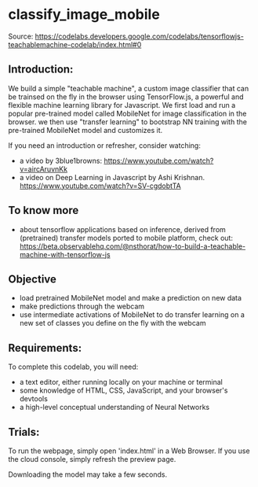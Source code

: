 # classify_image_mobile

Source:
https://codelabs.developers.google.com/codelabs/tensorflowjs-teachablemachine-codelab/index.html#0


## Introduction:
We  build a simple "teachable machine", a custom image classifier that
can be trainsed  on the fly in the browser using TensorFlow.js, a powerful
and flexible machine learning library for Javascript.  We first load and
run a popular pre-trained model called MobileNet for image classification
in the browser. we then use "transfer learning" to bootstrap NN training
with the pre-trained MobileNet model and customizes it.

If you need an introduction or refresher, consider watching:
 - a video by 3blue1browns:
     https://www.youtube.com/watch?v=aircAruvnKk
 - a video on Deep Learning in Javascript by Ashi Krishnan.
     https://www.youtube.com/watch?v=SV-cgdobtTA

## To know more
 - about tensorflow applications based on inference, derived from (pretrained)
 transfer models ported to mobile platform, check out:
https://beta.observablehq.com/@nsthorat/how-to-build-a-teachable-machine-with-tensorflow-js

## Objective
 - load pretrained MobileNet model and make a prediction on new data
 - make predictions through the webcam
 - use intermediate activations of MobileNet to do transfer
   learning on a new set of classes you define on the fly with the webcam

## Requirements:
To complete this codelab, you will need:
 - a text editor, either running locally on your machine or terminal
 - some knowledge of HTML, CSS, JavaScript, and your browser's devtools
 - a high-level conceptual understanding of Neural Networks

## Trials:
To run the webpage, simply open 'index.html' in a Web Browser. If you use
the cloud console, simply refresh the preview page.

Downloading the model may take a few seconds.

